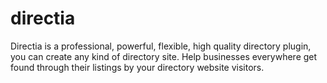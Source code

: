 # directia
Directia is a professional, powerful, flexible, high quality directory plugin, you can create any kind of directory site. Help businesses everywhere get found through their listings by your directory website visitors.

